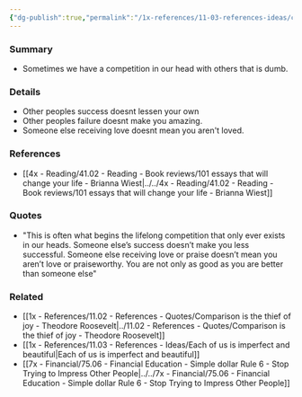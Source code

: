 ```yaml
---
{"dg-publish":true,"permalink":"/1x-references/11-03-references-ideas/competing-with-others-only-exists-in-our-head/","dgHomeLink":true,"dgPassFrontmatter":false,"dgShowBacklinks":true,"dgShowLocalGraph":false,"dgShowInlineTitle":true}
---
```



### Summary
- Sometimes we have a competition in our head with others that is dumb.

### Details
- Other peoples success doesnt lessen your own
- Other peoples failure doesnt make you amazing.
- Someone else receiving love doesnt mean you aren't loved.

### References
- [[4x - Reading/41.02 - Reading - Book reviews/101 essays that will change your life - Brianna Wiest|../../4x - Reading/41.02 - Reading - Book reviews/101 essays that will change your life - Brianna Wiest]]

### Quotes
- "This is often what begins the lifelong competition that only ever exists in our heads. Someone else’s success doesn’t make you less successful. Someone else receiving love or praise doesn’t mean you aren’t love or praiseworthy. You are not only as good as you are better than someone else"

### Related
- [[1x - References/11.02 - References - Quotes/Comparison is the thief of joy - Theodore Roosevelt|../11.02 - References - Quotes/Comparison is the thief of joy - Theodore Roosevelt]]
- [[1x - References/11.03 - References - Ideas/Each of us is imperfect and beautiful|Each of us is imperfect and beautiful]]
- [[7x - Financial/75.06 - Financial Education - Simple dollar Rule 6 - Stop Trying to Impress Other People|../../7x - Financial/75.06 - Financial Education - Simple dollar Rule 6 - Stop Trying to Impress Other People]]